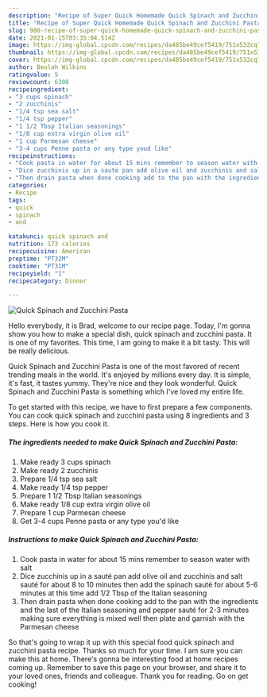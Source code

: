 ```yaml
---
description: "Recipe of Super Quick Homemade Quick Spinach and Zucchini Pasta"
title: "Recipe of Super Quick Homemade Quick Spinach and Zucchini Pasta"
slug: 980-recipe-of-super-quick-homemade-quick-spinach-and-zucchini-pasta
date: 2021-01-15T03:35:04.514Z
image: https://img-global.cpcdn.com/recipes/da485be49cef5419/751x532cq70/quick-spinach-and-zucchini-pasta-recipe-main-photo.jpg
thumbnail: https://img-global.cpcdn.com/recipes/da485be49cef5419/751x532cq70/quick-spinach-and-zucchini-pasta-recipe-main-photo.jpg
cover: https://img-global.cpcdn.com/recipes/da485be49cef5419/751x532cq70/quick-spinach-and-zucchini-pasta-recipe-main-photo.jpg
author: Beulah Wilkins
ratingvalue: 5
reviewcount: 6308
recipeingredient:
- "3 cups spinach"
- "2 zucchinis"
- "1/4 tsp sea salt"
- "1/4 tsp pepper"
- "1 1/2 Tbsp Italian seasonings"
- "1/8 cup extra virgin olive oil"
- "1 cup Parmesan cheese"
- "3-4 cups Penne pasta or any type youd like"
recipeinstructions:
- "Cook pasta in water for about 15 mins remember to season water with salt"
- "Dice zucchinis up in a sauté pan add olive oil and zucchinis and salt sauté for about 8 to 10 minutes then add the spinach sauté for about 5-6 minutes at this time add 1/2 Tbsp of the Italian seasoning"
- "Then drain pasta when done cooking add to the pan with the ingredients and the last of the Italian seasoning and pepper sauté for 2-3 minutes making sure everything is mixed well then plate and garnish with the Parmesan cheese"
categories:
- Recipe
tags:
- quick
- spinach
- and

katakunci: quick spinach and 
nutrition: 173 calories
recipecuisine: American
preptime: "PT32M"
cooktime: "PT31M"
recipeyield: "1"
recipecategory: Dinner

---
```



![Quick Spinach and Zucchini Pasta](https://img-global.cpcdn.com/recipes/da485be49cef5419/751x532cq70/quick-spinach-and-zucchini-pasta-recipe-main-photo.jpg)

Hello everybody, it is Brad, welcome to our recipe page. Today, I'm gonna show you how to make a special dish, quick spinach and zucchini pasta. It is one of my favorites. This time, I am going to make it a bit tasty. This will be really delicious.



Quick Spinach and Zucchini Pasta is one of the most favored of recent trending meals in the world. It's enjoyed by millions every day. It is simple, it's fast, it tastes yummy. They're nice and they look wonderful. Quick Spinach and Zucchini Pasta is something which I've loved my entire life.


To get started with this recipe, we have to first prepare a few components. You can cook quick spinach and zucchini pasta using 8 ingredients and 3 steps. Here is how you cook it.

<!--inarticleads1-->

##### The ingredients needed to make Quick Spinach and Zucchini Pasta:

1. Make ready 3 cups spinach
1. Make ready 2 zucchinis
1. Prepare 1/4 tsp sea salt
1. Make ready 1/4 tsp pepper
1. Prepare 1 1/2 Tbsp Italian seasonings
1. Make ready 1/8 cup extra virgin olive oil
1. Prepare 1 cup Parmesan cheese
1. Get 3-4 cups Penne pasta or any type you&#39;d like




<!--inarticleads2-->

##### Instructions to make Quick Spinach and Zucchini Pasta:

1. Cook pasta in water for about 15 mins remember to season water with salt
1. Dice zucchinis up in a sauté pan add olive oil and zucchinis and salt sauté for about 8 to 10 minutes then add the spinach sauté for about 5-6 minutes at this time add 1/2 Tbsp of the Italian seasoning
1. Then drain pasta when done cooking add to the pan with the ingredients and the last of the Italian seasoning and pepper sauté for 2-3 minutes making sure everything is mixed well then plate and garnish with the Parmesan cheese




So that's going to wrap it up with this special food quick spinach and zucchini pasta recipe. Thanks so much for your time. I am sure you can make this at home. There's gonna be interesting food at home recipes coming up. Remember to save this page on your browser, and share it to your loved ones, friends and colleague. Thank you for reading. Go on get cooking!
